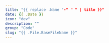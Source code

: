 ```yaml
---
title: "{{ replace .Name "-" " " | title }}"
date: {{ .Date }}
icon: "dev"
description: ""
group: "Code"
slug: "{{ .File.BaseFileName }}"
---
```

